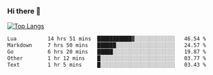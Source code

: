 ### Hi there 👋

<!--
**3Xpl0it3r/3Xpl0it3r** is a ✨ _special_ ✨ repository because its `README.md` (this file) appears on your GitHub profile.

Here are some ideas to get you started:

- 🔭 I’m currently working on ...
- 🌱 I’m currently learning ...
- 👯 I’m looking to collaborate on ...
- 🤔 I’m looking for help with ...
- 💬 Ask me about ...
- 📫 How to reach me: ...
- 😄 Pronouns: ...
- ⚡ Fun fact: ...
-->


[![Top Langs](https://github-readme-stats.vercel.app/api/top-langs/?username=3Xpl0it3r&layout=compact)](https://github.com/3Xpl0it3r/3Xpl0it3r)

<!--START_SECTION:waka-->

```txt
Lua          14 hrs 51 mins  ███████████▓░░░░░░░░░░░░░   46.54 %
Markdown     7 hrs 50 mins   ██████░░░░░░░░░░░░░░░░░░░   24.57 %
Go           6 hrs 20 mins   █████░░░░░░░░░░░░░░░░░░░░   19.87 %
Other        1 hr 12 mins    █░░░░░░░░░░░░░░░░░░░░░░░░   03.77 %
Text         1 hr 5 mins     █░░░░░░░░░░░░░░░░░░░░░░░░   03.43 %
```

<!--END_SECTION:waka-->
